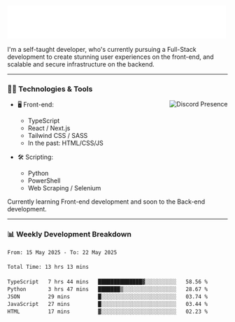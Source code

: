 <img src="assets/wave.svg" alt=":wave:" />

I'm a self-taught developer, who's currently pursuing a Full-Stack development to create stunning user experiences on the front-end, and scalable and secure infrastructure on the backend.

---

### 🧑‍💻 Technologies & Tools

<a href="https://discord.com/users/414304208649453568" target="_blank" rel="nofollow">
   <img src="https://lanyard-profile-readme.vercel.app/api/414304208649453568?idleMessage=Probably%20doing%20something%20else..." alt="Discord Presence" align="right">
</a>

- 🖥️ Front-end:

  - TypeScript
  - React / Next.js
  - Tailwind CSS / SASS
  - In the past: HTML/CSS/JS

- 🛠 Scripting:

  - Python
  - PowerShell
  - Web Scraping / Selenium

Currently learning Front-end development and soon to the Back-end development.

---

### 📊 Weekly Development Breakdown

<!--START_SECTION:waka-->

```txt
From: 15 May 2025 - To: 22 May 2025

Total Time: 13 hrs 13 mins

TypeScript   7 hrs 44 mins   ██████████████▓░░░░░░░░░░   58.56 %
Python       3 hrs 47 mins   ███████▒░░░░░░░░░░░░░░░░░   28.67 %
JSON         29 mins         █░░░░░░░░░░░░░░░░░░░░░░░░   03.74 %
JavaScript   27 mins         █░░░░░░░░░░░░░░░░░░░░░░░░   03.44 %
HTML         17 mins         ▓░░░░░░░░░░░░░░░░░░░░░░░░   02.23 %
```

<!--END_SECTION:waka-->
